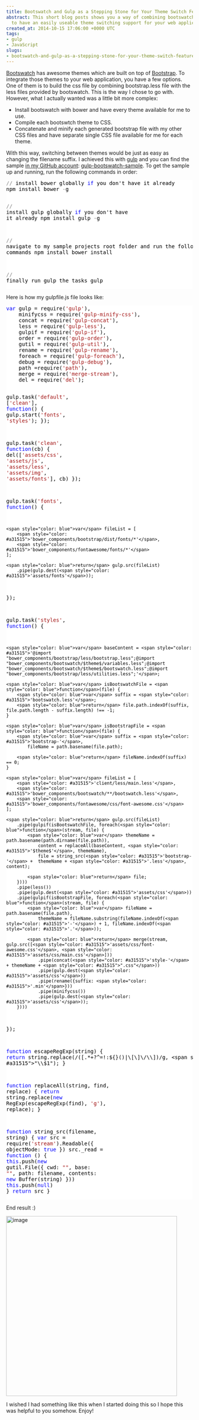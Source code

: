 ```yaml
---
title: Bootswatch and Gulp as a Stepping Stone for Your Theme Switch Feature
abstract: This short blog posts shows you a way of combining bootswatch and gulp together
  to have an easily useable theme switching support for your web application.
created_at: 2014-10-15 17:06:00 +0000 UTC
tags:
- gulp
- JavaScript
slugs:
- bootswatch-and-gulp-as-a-stepping-stone-for-your-theme-switch-feature
---
```


<p><a href="http://bootswatch.com/">Bootswatch</a> has awesome themes which are built on top of <a href="http://getbootstrap.com/">Bootstrap</a>. To integrate those themes to your web application, you have a few options. One of them is to build the css file by combining bootstrap.less file with the less files provided by bootswatch. This is the way I chose to go with. However, what I actually wanted was a little bit more complex:</p> <ul> <li>Install bootswatch with bower and have every theme available for me to use.</li> <li>Compile each bootswtch theme to CSS.</li> <li>Concatenate and minify each generated bootstrap file with my other CSS files and have separate single CSS file available for me for each theme.</li></ul> <p>With this way, switching between themes would be just as easy as changing the filename suffix. I achieved this with <a href="http://gulpjs.com/">gulp</a> and you can find the sample <a href="https://github.com/tugberkugurlu">in my GitHub account</a>: <a href="https://github.com/tugberkugurlu/gulp-bootswatch-sample">gulp-bootswatch-sample</a>. To get the sample up and running, run the following commands in order:</p> <div class="code-wrapper border-shadow-1"> <div style="color: black; background-color: white"><pre><span style="color: gray">/</span><span style="color: gray">/</span> install bower globally <span style="color: blue">if</span> you don't have it already
npm install bower <span style="color: gray">-</span>g

<span style="color: gray">/</span><span style="color: gray">/</span> install gulp globally <span style="color: blue">if</span> you don't have it already
npm install gulp <span style="color: gray">-</span>g

<span style="color: gray">/</span><span style="color: gray">/</span> navigate to my sample projects root folder and run the following commands
npm install
bower install

<span style="color: gray">/</span><span style="color: gray">/</span> finally run gulp the tasks
gulp</pre></div></div>
<p>Here is how my gulpfile.js file looks like:</p>
<div class="code-wrapper border-shadow-1">
<div style="color: black; background-color: white"><pre><span style="color: blue">var</span> gulp = require(<span style="color: #a31515">'gulp'</span>),
    minifycss = require(<span style="color: #a31515">'gulp-minify-css'</span>),
    concat = require(<span style="color: #a31515">'gulp-concat'</span>),
    less = require(<span style="color: #a31515">'gulp-less'</span>),
    gulpif = require(<span style="color: #a31515">'gulp-if'</span>),
    order = require(<span style="color: #a31515">'gulp-order'</span>),
    gutil = require(<span style="color: #a31515">'gulp-util'</span>),
    rename = require(<span style="color: #a31515">'gulp-rename'</span>),
    foreach = require(<span style="color: #a31515">'gulp-foreach'</span>),
    debug = require(<span style="color: #a31515">'gulp-debug'</span>),
    path =require(<span style="color: #a31515">'path'</span>),
    merge = require(<span style="color: #a31515">'merge-stream'</span>),
    del = require(<span style="color: #a31515">'del'</span>);

gulp.task(<span style="color: #a31515">'default'</span>, [<span style="color: #a31515">'clean'</span>], <span style="color: blue">function</span>() {
    gulp.start(<span style="color: #a31515">'fonts'</span>, <span style="color: #a31515">'styles'</span>);
});

gulp.task(<span style="color: #a31515">'clean'</span>, <span style="color: blue">function</span>(cb) {
    del([<span style="color: #a31515">'assets/css'</span>, <span style="color: #a31515">'assets/js'</span>, <span style="color: #a31515">'assets/less'</span>, <span style="color: #a31515">'assets/img'</span>, <span style="color: #a31515">'assets/fonts'</span>], cb)
});

gulp.task(<span style="color: #a31515">'fonts'</span>, <span style="color: blue">function</span>() {
    
    <span style="color: blue">var</span> fileList = [
        <span style="color: #a31515">'bower_components/bootstrap/dist/fonts/*'</span>, 
        <span style="color: #a31515">'bower_components/fontawesome/fonts/*'</span>
    ];
    
    <span style="color: blue">return</span> gulp.src(fileList)
        .pipe(gulp.dest(<span style="color: #a31515">'assets/fonts'</span>));
});

gulp.task(<span style="color: #a31515">'styles'</span>, <span style="color: blue">function</span>() {
    
    <span style="color: blue">var</span> baseContent = <span style="color: #a31515">'@import "bower_components/bootstrap/less/bootstrap.less";@import "bower_components/bootswatch/$theme$/variables.less";@import "bower_components/bootswatch/$theme$/bootswatch.less";@import "bower_components/bootstrap/less/utilities.less";'</span>;

    <span style="color: blue">var</span> isBootswatchFile = <span style="color: blue">function</span>(file) {
        <span style="color: blue">var</span> suffix = <span style="color: #a31515">'bootswatch.less'</span>;
        <span style="color: blue">return</span> file.path.indexOf(suffix, file.path.length - suffix.length) !== -1;
    }
    
    <span style="color: blue">var</span> isBootstrapFile = <span style="color: blue">function</span>(file) {
        <span style="color: blue">var</span> suffix = <span style="color: #a31515">'bootstrap-'</span>,
            fileName = path.basename(file.path);
        
        <span style="color: blue">return</span> fileName.indexOf(suffix) == 0;
    }
    
    <span style="color: blue">var</span> fileList = [
        <span style="color: #a31515">'client/less/main.less'</span>, 
        <span style="color: #a31515">'bower_components/bootswatch/**/bootswatch.less'</span>, 
        <span style="color: #a31515">'bower_components/fontawesome/css/font-awesome.css'</span>
    ];
    
    <span style="color: blue">return</span> gulp.src(fileList)
        .pipe(gulpif(isBootswatchFile, foreach(<span style="color: blue">function</span>(stream, file) {
            <span style="color: blue">var</span> themeName = path.basename(path.dirname(file.path)),
                content = replaceAll(baseContent, <span style="color: #a31515">'$theme$'</span>, themeName),
                file = string_src(<span style="color: #a31515">'bootstrap-'</span> +  themeName + <span style="color: #a31515">'.less'</span>, content);

            <span style="color: blue">return</span> file;
        })))
        .pipe(less())
        .pipe(gulp.dest(<span style="color: #a31515">'assets/css'</span>))
        .pipe(gulpif(isBootstrapFile, foreach(<span style="color: blue">function</span>(stream, file) {
            <span style="color: blue">var</span> fileName = path.basename(file.path),
                themeName = fileName.substring(fileName.indexOf(<span style="color: #a31515">'-'</span>) + 1, fileName.indexOf(<span style="color: #a31515">'.'</span>));
            
            <span style="color: blue">return</span> merge(stream, gulp.src([<span style="color: #a31515">'assets/css/font-awesome.css'</span>, <span style="color: #a31515">'assets/css/main.css'</span>]))
                .pipe(concat(<span style="color: #a31515">'style-'</span> + themeName + <span style="color: #a31515">".css"</span>))
                .pipe(gulp.dest(<span style="color: #a31515">'assets/css'</span>))
                .pipe(rename({suffix: <span style="color: #a31515">'.min'</span>}))
                .pipe(minifycss())
                .pipe(gulp.dest(<span style="color: #a31515">'assets/css'</span>));
        })))
});

<span style="color: blue">function</span> escapeRegExp(string) {
    <span style="color: blue">return</span> string.replace(/([.*+?^=!:${}()|\[\]\/\\])/g, <span style="color: #a31515">"\\$1"</span>);
}

<span style="color: blue">function</span> replaceAll(string, find, replace) {
  <span style="color: blue">return</span> string.replace(<span style="color: blue">new</span> RegExp(escapeRegExp(find), <span style="color: #a31515">'g'</span>), replace);
}

<span style="color: blue">function</span> string_src(filename, string) {
  <span style="color: blue">var</span> src = require(<span style="color: #a31515">'stream'</span>).Readable({ objectMode: <span style="color: blue">true</span> })
  src._read = <span style="color: blue">function</span> () {
    <span style="color: blue">this</span>.push(<span style="color: blue">new</span> gutil.File({ cwd: <span style="color: #a31515">""</span>, base: <span style="color: #a31515">""</span>, path: filename, contents: <span style="color: blue">new</span> Buffer(string) }))
    <span style="color: blue">this</span>.push(<span style="color: blue">null</span>)
  }
  <span style="color: blue">return</span> src
}</pre></div></div>
<p>End result :)</p>
<p><a href="https://tugberkugurlu.blob.core.windows.net/bloggyimages/31076db0-3bbe-40b8-8f51-907040333201.png"><img title="image" style="border-top: 0px; border-right: 0px; background-image: none; border-bottom: 0px; padding-top: 0px; padding-left: 0px; border-left: 0px; display: inline; padding-right: 0px" border="0" alt="image" src="https://tugberkugurlu.blob.core.windows.net/bloggyimages/38476835-0fc6-416a-a627-f42ddd0ca14b.png" width="461" height="484"></a></p>
<p>I wished I had something like this when I started doing this so I hope this was helpful to you somehow. Enjoy!</p>  
